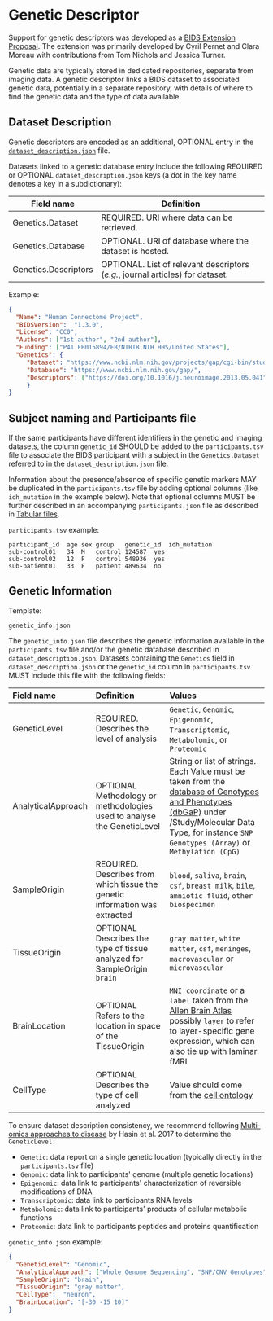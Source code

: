 # Genetic Descriptor

Support for genetic descriptors was developed as a [BIDS Extension
Proposal](../06-extensions.md#bids-extension-proposals).
The extension was primarily developed by Cyril Pernet and Clara Moreau with
contributions from Tom Nichols and Jessica Turner.

Genetic data are typically stored in dedicated repositories,
separate from imaging data.
A genetic descriptor links a BIDS dataset to associated genetic data,
potentially in a separate repository,
with details of where to find the genetic data and the type of data available.

## Dataset Description

Genetic descriptors are encoded as an additional, OPTIONAL entry in the
[`dataset_description.json`](../03-modality-agnostic-files.md#dataset_descriptionjson)
file.

Datasets linked to a genetic database entry include the following REQUIRED or OPTIONAL
`dataset_description.json` keys (a dot in the key name denotes a key in a subdictionary):

| Field name           | Definition                                                                     |
|----------------------|--------------------------------------------------------------------------------|
| Genetics.Dataset     | REQUIRED. URI where data can be retrieved.                                     |
| Genetics.Database    | OPTIONAL. URI of database where the dataset is hosted.                         |
| Genetics.Descriptors | OPTIONAL. List of relevant descriptors (*e.g.*, journal articles) for dataset. |

Example:

```JSON
{
  "Name": "Human Connectome Project",
  "BIDSVersion":  "1.3.0",
  "License": "CC0",
  "Authors": ["1st author", "2nd author"],
  "Funding": ["P41 EB015894/EB/NIBIB NIH HHS/United States"],
  "Genetics": {
     "Dataset": "https://www.ncbi.nlm.nih.gov/projects/gap/cgi-bin/study.cgi?study_id=phs001364.v1.p1",
     "Database": "https://www.ncbi.nlm.nih.gov/gap/",
     "Descriptors": ["https://doi.org/10.1016/j.neuroimage.2013.05.041"]
     }
}
```

## Subject naming and Participants file

If the same participants have different identifiers in the genetic and imaging datasets,
the column `genetic_id` SHOULD be added to the `participants.tsv` file to associate
the BIDS participant with a subject in the `Genetics.Dataset` referred to in the
`dataset_description.json` file.

Information about the presence/absence of specific genetic markers MAY be duplicated
in the `participants.tsv` file by adding optional columns (like `idh_mutation` in the
example below).
Note that optional columns MUST be further described in an accompanying
`participants.json` file as described in
[Tabular files](../02-common-principles.md#tabular-files).

`participants.tsv` example:

```Text
participant_id	age	sex	group	genetic_id	idh_mutation
sub-control01	34	M	control	124587	yes
sub-control02	12	F	control	548936	yes
sub-patient01	33	F	patient	489634	no
```

## Genetic Information

Template:

```Text
genetic_info.json
```

The `genetic_info.json` file describes the genetic information available in the
`participants.tsv` file and/or the genetic database described in
`dataset_description.json`.
Datasets containing the `Genetics` field in `dataset_description.json` or the
`genetic_id` column in `participants.tsv` MUST include this file with the following
fields:

| Field name         | Definition                                                                  | Values                                                                                                                                                                                                             |
| :----------------- | :-------------------------------------------------------------------------- | :----------------------------------------------------------------------------------------------------------------------------------------------------------------------------------------------------------------- |
| GeneticLevel       | REQUIRED. Describes the level of analysis                                   | `Genetic`, `Genomic`, `Epigenomic`, `Transcriptomic`, `Metabolomic`, or `Proteomic`                                                                                                                                |
| AnalyticalApproach | OPTIONAL Methodology or methodologies used to analyse the GeneticLevel      | String or list of strings. Each Value must be taken from the [database of Genotypes and Phenotypes (dbGaP)][gapsolr] under /Study/Molecular Data Type, for instance `SNP Genotypes (Array)` or `Methylation (CpG)` |
| SampleOrigin       | REQUIRED. Describes from which tissue the genetic information was extracted | `blood`, `saliva`, `brain`, `csf`, `breast milk`, `bile`, `amniotic fluid`, `other biospecimen`                                                                                                                    |
| TissueOrigin       | OPTIONAL Describes the type of tissue analyzed for SampleOrigin `brain`     | `gray matter`, `white matter`, `csf`, `meninges`, `macrovascular` or `microvascular`                                                                                                                               |
| BrainLocation      | OPTIONAL Refers to the location in space of the TissueOrigin                | `MNI coordinate` or a `label` taken from the [Allen Brain Atlas][allen] possibly `layer` to refer to layer-specific gene expression, which can also tie up with laminar fMRI                                       |
| CellType           | OPTIONAL Describes the type of cell analyzed                                | Value should come from the [cell ontology][ontology]                                                                                                                                                               |
  
To ensure dataset description consistency, we recommend following [Multi-omics approaches to disease](https://genomebiology.biomedcentral.com/articles/10.1186/s13059-017-1215-1) by Hasin et al. 2017 to determine the `GeneticLevel:`   
  - `Genetic`: data report on a single genetic location (typically directly in the `participants.tsv` file) 
  - `Genomic`:  data link to participants' genome (multiple genetic locations)
  - `Epigenomic`: data link to participants' characterization of reversible modifications of DNA
  - `Transcriptomic`: data link to participants RNA levels
  - `Metabolomic`: data link to participants' products of cellular metabolic functions
  - `Proteomic`: data link to participants peptides and proteins quantification 

`genetic_info.json` example:

```JSON
{
  "GeneticLevel": "Genomic",
  "AnalyticalApproach": ["Whole Genome Sequencing", "SNP/CNV Genotypes"],
  "SampleOrigin": "brain",
  "TissueOrigin": "gray matter",
  "CellType":  "neuron",
  "BrainLocation": "[-30 -15 10]"
}
```

[allen]: http://atlas.brain-map.org/atlas?atlas=265297125&plate=112360888&structure=4392&x=40348.15104166667&y=46928.75&zoom=-7&resolution=206.60&z=3
[ontology]: http://obofoundry.org/ontology/cl.html
[gapsolr]: https://www.ncbi.nlm.nih.gov/projects/gapsolr/facets.html
